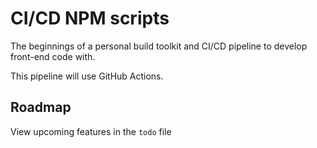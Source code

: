 # CI/CD NPM scripts

The beginnings of a personal build toolkit and CI/CD pipeline to develop front-end code with.

This pipeline will use GitHub Actions.

## Roadmap

View upcoming features in the `todo` file